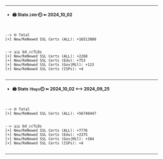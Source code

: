 

---
- #### 🖨️ **Stats** `24Hr`⏲️ ➼ 2024_10_02
```console


--> 🌐 Total
[+] New/ReNewed SSL Certs (ALL): +16513888


--> 🇧🇩 bd_ccTLDs
[+] New/ReNewed SSL Certs (ALL): +2268
[+] New/ReNewed SSL Certs (Edu): +753
[+] New/ReNewed SSL Certs (Gov|Mil): +123
[+] New/ReNewed SSL Certs (ISPs): +4


```

---
- #### 🖨️ **Stats** `7Days`⏲️ ➼ 2024_10_02 <--> 2024_09_25
```console


--> 🌐 Total
[+] New/ReNewed SSL Certs (ALL): +56740447


--> 🇧🇩 bd_ccTLDs
[+] New/ReNewed SSL Certs (ALL): +7776
[+] New/ReNewed SSL Certs (Edu): +2375
[+] New/ReNewed SSL Certs (Gov|Mil): +384
[+] New/ReNewed SSL Certs (ISPs): +4


```

---

